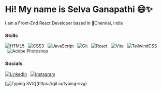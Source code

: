 # Hi! My name is Selva Ganapathi 😄✨
I am a Front-End React Developer based in 📍Chennai, India


### Skills

![HTML5](https://img.shields.io/badge/html5-%23E34F26.svg?style=for-the-badge&logo=html5&logoColor=white) &nbsp; ![CSS3](https://img.shields.io/badge/css3-%231572B6.svg?style=for-the-badge&logo=css3&logoColor=white) &nbsp; ![JavaScript](https://img.shields.io/badge/javascript-%23323330.svg?style=for-the-badge&logo=javascript&logoColor=%23F7DF1E) &nbsp; ![Git](https://img.shields.io/badge/git-%23F05033.svg?style=for-the-badge&logo=git&logoColor=white) &nbsp; ![React](https://img.shields.io/badge/react-%2320232a.svg?style=for-the-badge&logo=react&logoColor=%2361DAFB) &nbsp; ![Vite](https://img.shields.io/badge/vite-%23646CFF.svg?style=for-the-badge&logo=vite&logoColor=white) &nbsp; ![TailwindCSS](https://img.shields.io/badge/tailwindcss-%2338B2AC.svg?style=for-the-badge&logo=tailwind-css&logoColor=white) &nbsp; ![Adobe Photoshop](https://img.shields.io/badge/adobe%20photoshop-%2331A8FF.svg?style=for-the-badge&logo=adobe%20photoshop&logoColor=white) 

### Socials

<a href="https://www.linkedin.com/in/selva-ganapathi/" rel="nofollow">![LinkedIn](https://img.shields.io/badge/linkedin-%230077B5.svg?style=for-the-badge&logo=linkedin&logoColor=white)</a>  &nbsp;  <a href="https://www.instagram.com/mr_selva_g" rel="nofollow">![Instagram](https://img.shields.io/badge/Instagram-%23E4405F.svg?style=for-the-badge&logo=Instagram&logoColor=white)</a>


[![Typing SVG](https://readme-typing-svg.demolab.com?font=Fira+Code&weight=800&duration=3000&pause=600&color=F79A00&random=false&width=435&lines=Thanks+for+Visiting!;Follow+Me!!)](https://git.io/typing-svg)


<!-- <a href=”https://www.linkedin.com/in/yushi95/"><img align=”left” src=”https://raw.githubusercontent.com/yushi1007/yushi1007/main/images/linkedin.svg" alt=”Yu Shi | LinkedIn” width=”21px”/></a>

**selva1011/selva1011** is a ✨ _special_ ✨ repository because its `README.md` (this file) appears on your GitHub profile.

Here are some ideas to get you started:

- 🔭 I’m currently working on ...
- 🌱 I’m currently learning ...
- 👯 I’m looking to collaborate on ...
- 🤔 I’m looking for help with ...
- 💬 Ask me about ...
- 📫 How to reach me: ...
- 😄 Pronouns: ...
- ⚡ Fun fact: ...
-->
